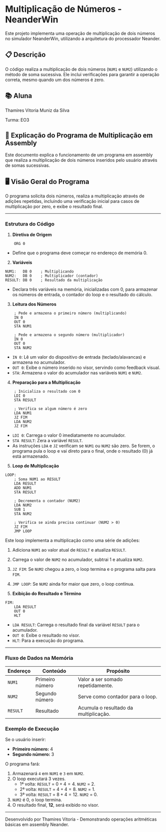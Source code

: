 # Multiplicação de Números - NeanderWin

Este projeto implementa uma operação de multiplicação de dois números no simulador NeanderWin, utilizando a arquitetura do processador Neander.

## 📋 Descrição

O código realiza a multiplicação de dois números (`NUM1` e `NUM2`) utilizando o método de soma sucessiva. Ele inclui verificações para garantir a operação correta, mesmo quando um dos números é zero.

## 📚 Aluna

Thamires Vitoria Muniz da Silva

Turma: EO3

## 🧮 Explicação do Programa de Multiplicação em Assembly

Este documento explica o funcionamento de um programa em assembly que realiza a multiplicação de dois números inseridos pelo usuário através de somas sucessivas.

## 🖥️ Visão Geral do Programa

O programa solicita dois números, realiza a multiplicação através de adições repetidas, incluindo uma verificação inicial para casos de multiplicação por zero, e exibe o resultado final.

-----

### Estrutura do Código

1.  **Diretiva de Origem**

<!-- end list -->

```assembly
    ORG 0
```

  - Define que o programa deve começar no endereço de memória 0.

<!-- end list -->

2.  **Variáveis**

<!-- end list -->

```assembly
NUM1:   DB 0    ; Multiplicando
NUM2:   DB 0    ; Multiplicador (contador)
RESULT: DB 0    ; Resultado da multiplicação
```

  - Declara três variáveis na memória, inicializadas com 0, para armazenar os números de entrada, o contador do loop e o resultado do cálculo.

<!-- end list -->

3.  **Leitura dos Números**

<!-- end list -->

```assembly
    ; Pede e armazena o primeiro número (multiplicando)
    IN 0
    OUT 0
    STA NUM1

    ; Pede e armazena o segundo número (multiplicador)
    IN 0
    OUT 0
    STA NUM2
```

  - `IN 0`: Lê um valor do dispositivo de entrada (teclado/alavancas) e armazena no acumulador.
  - `OUT 0`: Exibe o número inserido no visor, servindo como feedback visual.
  - `STA`: Armazena o valor do acumulador nas variáveis `NUM1` e `NUM2`.

<!-- end list -->

4.  **Preparação para a Multiplicação**

<!-- end list -->

```assembly
    ; Inicializa o resultado com 0
    LDI 0
    STA RESULT

    ; Verifica se algum número é zero
    LDA NUM1
    JZ FIM
    LDA NUM2
    JZ FIM
```

  - `LDI 0`: Carrega o valor 0 imediatamente no acumulador.
  - `STA RESULT`: Zera a variável `RESULT`.
  - As instruções `LDA` e `JZ` verificam se `NUM1` ou `NUM2` são zero. Se forem, o programa pula o loop e vai direto para o final, onde o resultado (0) já está armazenado.

<!-- end list -->

5.  **Loop de Multiplicação**

<!-- end list -->

```assembly
LOOP:
    ; Soma NUM1 ao RESULT
    LDA RESULT
    ADD NUM1
    STA RESULT

    ; Decrementa o contador (NUM2)
    LDA NUM2
    SUB 1
    STA NUM2

    ; Verifica se ainda precisa continuar (NUM2 > 0)
    JZ FIM
    JMP LOOP
```

Este loop implementa a multiplicação como uma série de adições:

1.  Adiciona `NUM1` ao valor atual de `RESULT` e atualiza `RESULT`.

2.  Carrega o valor de `NUM2` no acumulador, subtrai 1 e atualiza `NUM2`.

3.  `JZ FIM`: Se `NUM2` chegou a zero, o loop termina e o programa salta para `FIM`.

4.  `JMP LOOP`: Se `NUM2` ainda for maior que zero, o loop continua.

5.  **Exibição do Resultado e Término**

<!-- end list -->

```assembly
FIM:
    LDA RESULT
    OUT 0
    HLT
```

  - `LDA RESULT`: Carrega o resultado final da variável `RESULT` para o acumulador.
  - `OUT 0`: Exibe o resultado no visor.
  - `HLT`: Para a execução do programa.

-----

### Fluxo de Dados na Memória

| Endereço  | Conteúdo          | Propósito                               |
|-----------|-------------------|-----------------------------------------|
| `NUM1`    | Primeiro número   | Valor a ser somado repetidamente.       |
| `NUM2`    | Segundo número    | Serve como contador para o loop.        |
| `RESULT`  | Resultado         | Acumula o resultado da multiplicação.   |

### Exemplo de Execução

Se o usuário inserir:

  - **Primeiro número:** 4
  - **Segundo número:** 3

O programa fará:

1.  Armazenará `4` em `NUM1` e `3` em `NUM2`.
2.  O loop executará 3 vezes.
      - 1ª volta: `RESULT` = $0 + 4 = 4$. `NUM2` = 2.
      - 2ª volta: `RESULT` = $4 + 4 = 8$. `NUM2` = 1.
      - 3ª volta: `RESULT` = $8 + 4 = 12$. `NUM2` = 0.
3.  `NUM2` é 0, o loop termina.
4.  O resultado final, **12**, será exibido no visor.

-----

Desenvolvido por Thamires Vitoria - Demonstrando operações aritméticas básicas em assembly Neander.
